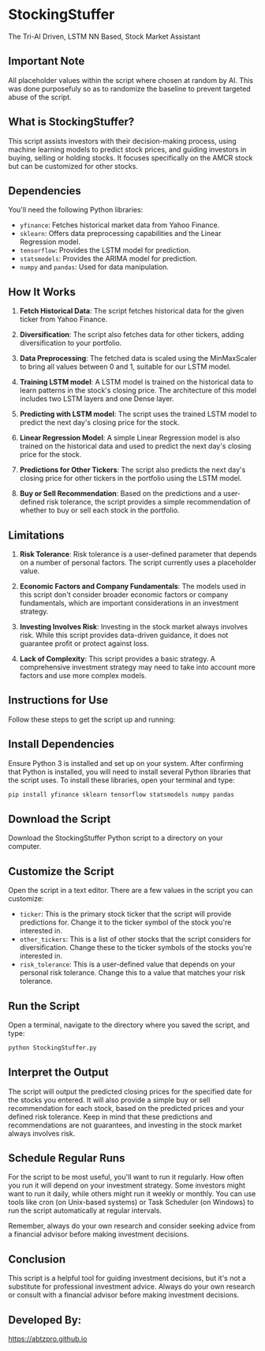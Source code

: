 # StockingStuffer
The Tri-AI Driven, LSTM NN Based, Stock Market Assistant 

## Important Note
All placeholder values within the script where chosen at random by AI. This was done purposefuly so as to randomize the baseline to prevent targeted abuse of the script. 

## What is StockingStuffer?
This script assists investors with their decision-making process, using machine learning models to predict stock prices, and guiding investors in buying, selling or holding stocks. It focuses specifically on the AMCR stock but can be customized for other stocks.

## Dependencies

You'll need the following Python libraries:

- `yfinance`: Fetches historical market data from Yahoo Finance.
- `sklearn`: Offers data preprocessing capabilities and the Linear Regression model.
- `tensorflow`: Provides the LSTM model for prediction.
- `statsmodels`: Provides the ARIMA model for prediction.
- `numpy` and `pandas`: Used for data manipulation.

## How It Works

1. **Fetch Historical Data**: The script fetches historical data for the given ticker from Yahoo Finance.

2. **Diversification**: The script also fetches data for other tickers, adding diversification to your portfolio.

3. **Data Preprocessing**: The fetched data is scaled using the MinMaxScaler to bring all values between 0 and 1, suitable for our LSTM model.

4. **Training LSTM model**: A LSTM model is trained on the historical data to learn patterns in the stock's closing price. The architecture of this model includes two LSTM layers and one Dense layer.

5. **Predicting with LSTM model**: The script uses the trained LSTM model to predict the next day's closing price for the stock.

6. **Linear Regression Model**: A simple Linear Regression model is also trained on the historical data and used to predict the next day's closing price for the stock.

7. **Predictions for Other Tickers**: The script also predicts the next day's closing price for other tickers in the portfolio using the LSTM model.

8. **Buy or Sell Recommendation**: Based on the predictions and a user-defined risk tolerance, the script provides a simple recommendation of whether to buy or sell each stock in the portfolio.

## Limitations

1. **Risk Tolerance**: Risk tolerance is a user-defined parameter that depends on a number of personal factors. The script currently uses a placeholder value.

2. **Economic Factors and Company Fundamentals**: The models used in this script don't consider broader economic factors or company fundamentals, which are important considerations in an investment strategy.

3. **Investing Involves Risk**: Investing in the stock market always involves risk. While this script provides data-driven guidance, it does not guarantee profit or protect against loss.

4. **Lack of Complexity**: This script provides a basic strategy. A comprehensive investment strategy may need to take into account more factors and use more complex models.

## Instructions for Use

Follow these steps to get the script up and running:

## Install Dependencies

Ensure Python 3 is installed and set up on your system. After confirming that Python is installed, you will need to install several Python libraries that the script uses. To install these libraries, open your terminal and type:

```bash
pip install yfinance sklearn tensorflow statsmodels numpy pandas
```

## Download the Script

Download the StockingStuffer Python script to a directory on your computer. 

## Customize the Script

Open the script in a text editor. There are a few values in the script you can customize:

- `ticker`: This is the primary stock ticker that the script will provide predictions for. Change it to the ticker symbol of the stock you're interested in.
- `other_tickers`: This is a list of other stocks that the script considers for diversification. Change these to the ticker symbols of the stocks you're interested in.
- `risk_tolerance`: This is a user-defined value that depends on your personal risk tolerance. Change this to a value that matches your risk tolerance.

## Run the Script

Open a terminal, navigate to the directory where you saved the script, and type:

```bash
python StockingStuffer.py
```

## Interpret the Output

The script will output the predicted closing prices for the specified date for the stocks you entered. It will also provide a simple buy or sell recommendation for each stock, based on the predicted prices and your defined risk tolerance. Keep in mind that these predictions and recommendations are not guarantees, and investing in the stock market always involves risk.

## Schedule Regular Runs

For the script to be most useful, you'll want to run it regularly. How often you run it will depend on your investment strategy. Some investors might want to run it daily, while others might run it weekly or monthly. You can use tools like cron (on Unix-based systems) or Task Scheduler (on Windows) to run the script automatically at regular intervals. 

Remember, always do your own research and consider seeking advice from a financial advisor before making investment decisions.

## Conclusion

This script is a helpful tool for guiding investment decisions, but it's not a substitute for professional investment advice. Always do your own research or consult with a financial advisor before making investment decisions.

## Developed By: 
https://abtzpro.github.io
